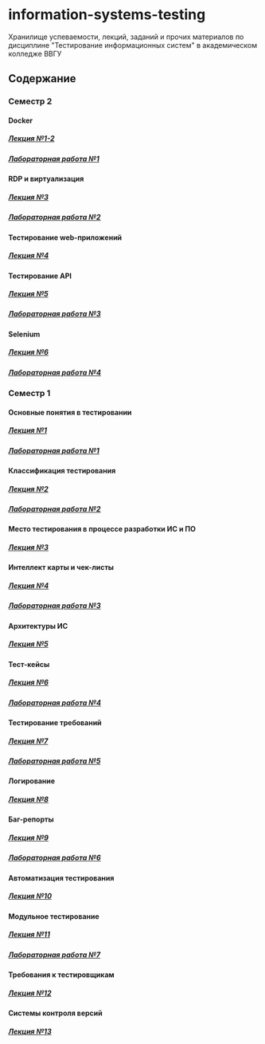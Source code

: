 # information-systems-testing
Хранилище успеваемости, лекций, заданий и прочих материалов по дисциплине "Тестирование информационных систем" в академическом колледже ВВГУ

## Содержание

### Семестр 2

#### Docker

##### [Лекция №1-2](sem2/lecs/lec1-2/lec1-2.md)
##### [Лабораторная работа №1](sem2/labs/lab1.md)

#### RDP и виртуализация

##### [Лекция №3](sem2/lecs/lec3/lec3.md)
##### [Лабораторная работа №2](sem2/labs/lab2.md)

#### Тестирование web-приложений

##### [Лекция №4](sem2/lecs/lec4/lec4.md)

#### Тестирование API

##### [Лекция №5](sem2/lecs/lec5.md)
##### [Лабораторная работа №3](sem2/labs/lab3.md)

#### Selenium

##### [Лекция №6](sem2/lecs/lec6.md)
##### [Лабораторная работа №4](sem2/labs/lab4.md)

### Семестр 1

#### Основные понятия в тестировании

##### [Лекция №1](sem1/lecs/lec1.pdf)
##### [Лабораторная работа №1](sem1/labs/lab1/lab1.md)

#### Классификация тестирования

##### [Лекция №2](sem1/lecs/lec2.pdf)
##### [Лабораторная работа №2](sem1/labs/lab2.md)

#### Место тестирования в процессе разработки ИС и ПО

##### [Лекция №3](sem1/lecs/lec3.pdf)

#### Интеллект карты и чек-листы

##### [Лекция №4](sem1/lecs/lec4.pdf)
##### [Лабораторная работа №3](sem1/labs/lab3.md)

#### Архитектуры ИС

##### [Лекция №5](sem1/lecs/lec5.pdf)

#### Тест-кейсы

##### [Лекция №6](sem1/lecs/lec6.pdf)
##### [Лабораторная работа №4](sem1/labs/lab4.md)

#### Тестирование требований

##### [Лекция №7](sem1/lecs/lec7.pdf)
##### [Лабораторная работа №5](sem1/labs/lab5.md)

#### Логирование

##### [Лекция №8](sem1/lecs/lec8/lec8.ipynb)

#### Баг-репорты

##### [Лекция №9](sem1/lecs/lec9.pdf)
##### [Лабораторная работа №6](sem1/labs/lab6.md)

#### Автоматизация тестирования

##### [Лекция №10](sem1/lecs/lec10.pdf)

#### Модульное тестирование

##### [Лекция №11](sem1/lecs/lec11.pdf)
##### [Лабораторная работа №7](sem1/labs/lab7.md)

#### Требования к тестировщикам

##### [Лекция №12](sem1/lecs/lec12.md)

#### Системы контроля версий

##### [Лекция №13](sem1/lecs/lec13.pdf)

<!-- 
#### Удалённые рабочие столы. RDP

##### [Лекция №2](sem2/lecs/lec2.md)

#### Виртуальные машины

##### [Лекция №3](sem2/lecs/lec3/lec3.md)
##### [Лабораторная работа №2](sem2/labs/lab2.md)

#### Web-приложения. Интернет

##### [Лекция №4](sem2/lecs/lec4.md)

#### Тестирование API. Postman

##### [Лекция №5](sem2/lecs/lec5.md)
##### [Лабораторная работа №3](sem2/labs/lab3.md)

#### Selenium

##### [Лекция №6](sem2/lecs/lec6.md)
##### [Лабораторная работа №4](sem2/labs/lab4.md)

#### Тестирование мобильных приложений

##### [Лекция №7](sem2/lecs/lec7/lec7.md)

#### Инструменты для тестирования мобильных приложений

##### [Лекция №8](sem2/lecs/lec8/lec8.md)

#### Генерация тестовых данных

##### [Лекция №9](sem2/lecs/lec9.md)
##### [Лабораторная работа №5](sem2/labs/lab5.md)

#### Тестирование баз данных

##### [Лекция №10](sem2/lecs/lec10.md)

#### Рефакторинг кода

##### [Лекция №11](sem2/lecs/lec11.md)

#### Требования к тестировщику

##### [Лекция №12](sem2/lecs/lec12.md) -->
